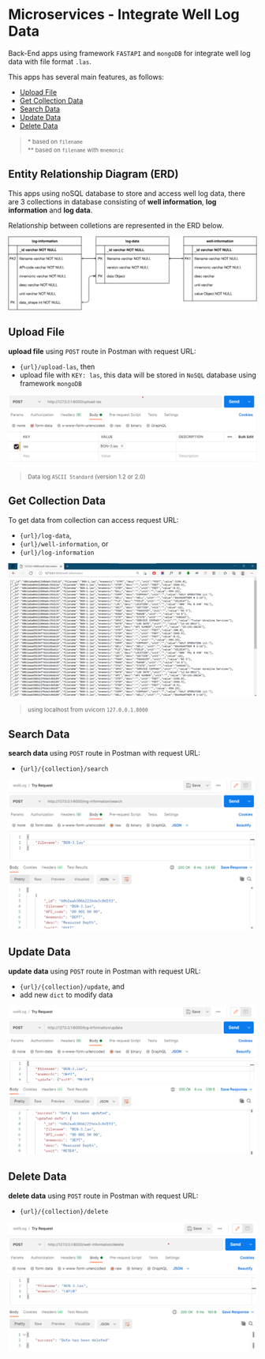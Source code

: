 # Microservices - Integrate Well Log Data
Back-End apps using framework `FASTAPI` and `mongoDB` for  integrate well log data with file format `.las`.

This apps has several main features, as follows:
  - [Upload File](#upload-file)
  - [Get Collection Data](#get-collection-data)
  - [Search Data](#search-data)
  - [Update Data](#update-data)
  - [Delete Data](#delete-data)

> <small>* based on `filename`</small><br>
> <small>** based on `filename` with `mnemonic`</small>

## Entity Relationship Diagram (ERD)
This apps using noSQL database to store and access well log data, there are 3 collections in database consisting of __well information__, __log information__ and __log data__. 

Relationship between colletions are represented in the ERD below.

![ERD](ERD.svg)

## Upload File
__upload file__ using `POST` route in Postman with request URL: 
- `{url}/upload-las`, then
- upload file with `KEY: las`, this data will be stored in `NoSQL` database using framework `mongoDB`

![upload](./image/upload.png)
> <small>Data log `ASCII Standard` (version 1.2 or 2.0)</small>

## Get Collection Data
To get data from collection can access request URL: 
- `{url}/log-data`,
- `{url}/well-information`, or
- `{url}/log-information`

![get-collection](./image/get-collection.png)
> <small>using localhost from uvicorn `127.0.0.1.8000`</small>

## Search Data
__search data__ using `POST` route in Postman with request URL: 
- `{url}/{collection}/search`

![search](./image/search.png)

## Update Data
__update data__ using `POST` route in Postman with request URL: 
- `{url}/{collection}/update`, and 
- add new `dict` to modify data

![update](./image/update.png)

## Delete Data
__delete data__ using `POST` route in Postman with request URL: 
- `{url}/{collection}/delete`

![delete](./image/delete.png)






